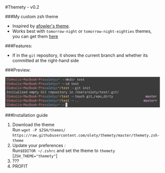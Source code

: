 #Themety - v0.2

###My custom zsh theme

* Inspired by [afowler's theme](https://github.com/robbyrussell/oh-my-zsh/blob/master/themes/afowler.zsh-theme).
* Works best with `tomorrow-night` or `tomorrow-night-eighties` themes, you can get them [here](https://github.com/chriskempson/tomorrow-theme)

###Features:

* If in the `git` repository, it shows the current branch and whether its committed at the right-hand side 

###Preview: 

![Preview][Preview Link]

###Installation guide

1. Download the theme <br>
    Run `wget -P $ZSH/themes/ https://raw.githubusercontent.com/olety/themety/master/themety.zsh-theme`
2. Update your preferences : <br>
    Run`$EDITOR ~/.zshrc` and set the theme to `themety` [`ZSH_THEME="themety"`]
3. ???
4. PROFIT


[Preview Link]: screenshot.png
